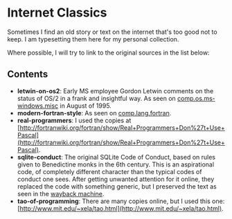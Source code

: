 # Internet Classics

Sometimes I find an old story or text on the internet that's
too good not to keep. I am typesetting them here for my
personal collection.

Where possible, I will try to link to the original sources in the list below:

## Contents

 - __letwin-on-os2__: Early MS employee Gordon Letwin comments on the status of OS/2 in a frank and insightful way. As seen on [comp.os.ms-windows.misc](https://groups.google.com/forum/?hl=en#!msg/comp.os.ms-windows.misc/-iNeep60eVE/Xl5ddAtJENcJ) in August of 1995.
 - __modern-fortran-style__: As seen on [comp.lang.fortran](https://groups.google.com/forum/#!topic/comp.lang.fortran/TIYj2uhhXbU).
 - __real-programmers__: I used the copies at [http://fortranwiki.org/fortran/show/Real+Programmers+Don%27t+Use+Pascal](http://fortranwiki.org/fortran/show/Real+Programmers+Don%27t+Use+Pascal).
- __sqlite-conduct__: The original SQLite Code of Conduct, based on rules given to Benedictine monks in the 6th century. This is an aspirational code, of completely different character than the typical codes of conduct one sees. After getting unwanted attention for it online, they replaced the code with something generic, but I preserved the text as seen in the [wayback machine](https://web.archive.org/web/20180315125217/https://sqlite.org/codeofconduct.html).
- __tao-of-programming__: There are many copies online, but I used this one: [http://www.mit.edu/~xela/tao.html](http://www.mit.edu/~xela/tao.html).
